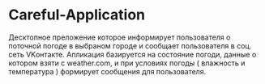 # Careful-Application

Десктопное преложение которое информирует пользователя о поточной погоде в выбраном городе и сообщает пользователя в соц. сеть VKонтакте. 
Апликация базируется на состояние погоди, данные о котором взяти с weather.com, и при условиях погоды ( влажность и температура ) формирует сообщения для пользователя.
